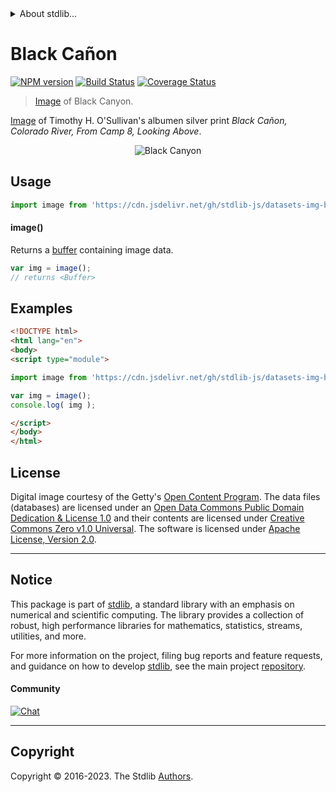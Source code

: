 <!--

@license Apache-2.0

Copyright (c) 2018 The Stdlib Authors.

Licensed under the Apache License, Version 2.0 (the "License");
you may not use this file except in compliance with the License.
You may obtain a copy of the License at

   http://www.apache.org/licenses/LICENSE-2.0

Unless required by applicable law or agreed to in writing, software
distributed under the License is distributed on an "AS IS" BASIS,
WITHOUT WARRANTIES OR CONDITIONS OF ANY KIND, either express or implied.
See the License for the specific language governing permissions and
limitations under the License.

-->


<details>
  <summary>
    About stdlib...
  </summary>
  <p>We believe in a future in which the web is a preferred environment for numerical computation. To help realize this future, we've built stdlib. stdlib is a standard library, with an emphasis on numerical and scientific computation, written in JavaScript (and C) for execution in browsers and in Node.js.</p>
  <p>The library is fully decomposable, being architected in such a way that you can swap out and mix and match APIs and functionality to cater to your exact preferences and use cases.</p>
  <p>When you use stdlib, you can be absolutely certain that you are using the most thorough, rigorous, well-written, studied, documented, tested, measured, and high-quality code out there.</p>
  <p>To join us in bringing numerical computing to the web, get started by checking us out on <a href="https://github.com/stdlib-js/stdlib">GitHub</a>, and please consider <a href="https://opencollective.com/stdlib">financially supporting stdlib</a>. We greatly appreciate your continued support!</p>
</details>

# Black Cañon

[![NPM version][npm-image]][npm-url] [![Build Status][test-image]][test-url] [![Coverage Status][coverage-image]][coverage-url] <!-- [![dependencies][dependencies-image]][dependencies-url] -->

> [Image][@osullivan:1871a] of Black Canyon.

<section class="intro">

[Image][@osullivan:1871a] of Timothy H. O'Sullivan's albumen silver print _Black Cañon, Colorado River, From Camp 8, Looking Above_.

<!-- <image align="center" src="./data/image.jpg" alt="Black Canyon"> -->

<div class="image" align="center">
    <img src="https://cdn.jsdelivr.net/gh/stdlib-js/stdlib@1d23896443c65382340a9b4dfb5adc7764f8d23b/lib/node_modules/@stdlib/datasets/img-black-canyon/data/image.jpg" alt="Black Canyon">
    <br>
</div>

<!-- </image> -->

</section>

<!-- /.intro -->



<section class="usage">

## Usage

```javascript
import image from 'https://cdn.jsdelivr.net/gh/stdlib-js/datasets-img-black-canyon@esm/index.mjs';
```

#### image()

Returns a [buffer][@stdlib/buffer/ctor] containing image data.

```javascript
var img = image();
// returns <Buffer>
```

</section>

<!-- /.usage -->

<section class="examples">

<!-- TODO: more creative example. -->

## Examples

<!-- eslint no-undef: "error" -->

```html
<!DOCTYPE html>
<html lang="en">
<body>
<script type="module">

import image from 'https://cdn.jsdelivr.net/gh/stdlib-js/datasets-img-black-canyon@esm/index.mjs';

var img = image();
console.log( img );

</script>
</body>
</html>
```

</section>

<!-- /.examples -->



<!-- <license> -->

## License

Digital image courtesy of the Getty's [Open Content Program][getty-open-content]. The data files (databases) are licensed under an [Open Data Commons Public Domain Dedication & License 1.0][pddl-1.0] and their contents are licensed under [Creative Commons Zero v1.0 Universal][cc0]. The software is licensed under [Apache License, Version 2.0][apache-license].

<!-- </license> -->

<!-- Section for related `stdlib` packages. Do not manually edit this section, as it is automatically populated. -->

<section class="related">

</section>

<!-- /.related -->

<!-- Section for all links. Make sure to keep an empty line after the `section` element and another before the `/section` close. -->


<section class="main-repo" >

* * *

## Notice

This package is part of [stdlib][stdlib], a standard library with an emphasis on numerical and scientific computing. The library provides a collection of robust, high performance libraries for mathematics, statistics, streams, utilities, and more.

For more information on the project, filing bug reports and feature requests, and guidance on how to develop [stdlib][stdlib], see the main project [repository][stdlib].

#### Community

[![Chat][chat-image]][chat-url]

---

## Copyright

Copyright &copy; 2016-2023. The Stdlib [Authors][stdlib-authors].

</section>

<!-- /.stdlib -->

<!-- Section for all links. Make sure to keep an empty line after the `section` element and another before the `/section` close. -->

<section class="links">

[npm-image]: http://img.shields.io/npm/v/@stdlib/datasets-img-black-canyon.svg
[npm-url]: https://npmjs.org/package/@stdlib/datasets-img-black-canyon

[test-image]: https://github.com/stdlib-js/datasets-img-black-canyon/actions/workflows/test.yml/badge.svg?branch=main
[test-url]: https://github.com/stdlib-js/datasets-img-black-canyon/actions/workflows/test.yml?query=branch:main

[coverage-image]: https://img.shields.io/codecov/c/github/stdlib-js/datasets-img-black-canyon/main.svg
[coverage-url]: https://codecov.io/github/stdlib-js/datasets-img-black-canyon?branch=main

<!--

[dependencies-image]: https://img.shields.io/david/stdlib-js/datasets-img-black-canyon.svg
[dependencies-url]: https://david-dm.org/stdlib-js/datasets-img-black-canyon/main

-->

[chat-image]: https://img.shields.io/gitter/room/stdlib-js/stdlib.svg
[chat-url]: https://app.gitter.im/#/room/#stdlib-js_stdlib:gitter.im

[stdlib]: https://github.com/stdlib-js/stdlib

[stdlib-authors]: https://github.com/stdlib-js/stdlib/graphs/contributors

[cli-section]: https://github.com/stdlib-js/datasets-img-black-canyon#cli
[cli-url]: https://github.com/stdlib-js/datasets-img-black-canyon/tree/cli
[@stdlib/datasets-img-black-canyon]: https://github.com/stdlib-js/datasets-img-black-canyon/tree/main

[umd]: https://github.com/umdjs/umd
[es-module]: https://developer.mozilla.org/en-US/docs/Web/JavaScript/Guide/Modules

[deno-url]: https://github.com/stdlib-js/datasets-img-black-canyon/tree/deno
[umd-url]: https://github.com/stdlib-js/datasets-img-black-canyon/tree/umd
[esm-url]: https://github.com/stdlib-js/datasets-img-black-canyon/tree/esm
[branches-url]: https://github.com/stdlib-js/datasets-img-black-canyon/blob/main/branches.md

[getty-open-content]: http://www.getty.edu/about/opencontent.html

[pddl-1.0]: http://opendatacommons.org/licenses/pddl/1.0/

[cc0]: https://creativecommons.org/publicdomain/zero/1.0

[apache-license]: https://www.apache.org/licenses/LICENSE-2.0

[@osullivan:1871a]: http://www.getty.edu/art/collection/objects/40209/timothy-h-o'sullivan-black-canon-colorado-river-from-camp-8-looking-above-american-1871/

[@stdlib/buffer/ctor]: https://github.com/stdlib-js/buffer-ctor/tree/esm

</section>

<!-- /.links -->
